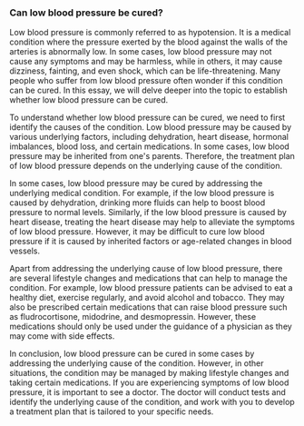 ### Can low blood pressure be cured?

Low blood pressure is commonly referred to as hypotension. It is a medical condition where the pressure exerted by the blood against the walls of the arteries is abnormally low. In some cases, low blood pressure may not cause any symptoms and may be harmless, while in others, it may cause dizziness, fainting, and even shock, which can be life-threatening. Many people who suffer from low blood pressure often wonder if this condition can be cured. In this essay, we will delve deeper into the topic to establish whether low blood pressure can be cured.

To understand whether low blood pressure can be cured, we need to first identify the causes of the condition. Low blood pressure may be caused by various underlying factors, including dehydration, heart disease, hormonal imbalances, blood loss, and certain medications. In some cases, low blood pressure may be inherited from one's parents. Therefore, the treatment plan of low blood pressure depends on the underlying cause of the condition.

In some cases, low blood pressure may be cured by addressing the underlying medical condition. For example, if the low blood pressure is caused by dehydration, drinking more fluids can help to boost blood pressure to normal levels. Similarly, if the low blood pressure is caused by heart disease, treating the heart disease may help to alleviate the symptoms of low blood pressure. However, it may be difficult to cure low blood pressure if it is caused by inherited factors or age-related changes in blood vessels.

Apart from addressing the underlying cause of low blood pressure, there are several lifestyle changes and medications that can help to manage the condition. For example, low blood pressure patients can be advised to eat a healthy diet, exercise regularly, and avoid alcohol and tobacco. They may also be prescribed certain medications that can raise blood pressure such as fludrocortisone, midodrine, and desmopressin. However, these medications should only be used under the guidance of a physician as they may come with side effects.

In conclusion, low blood pressure can be cured in some cases by addressing the underlying cause of the condition. However, in other situations, the condition may be managed by making lifestyle changes and taking certain medications. If you are experiencing symptoms of low blood pressure, it is important to see a doctor. The doctor will conduct tests and identify the underlying cause of the condition, and work with you to develop a treatment plan that is tailored to your specific needs.